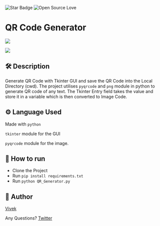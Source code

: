 <!--Please do not remove this part-->
![Star Badge](https://img.shields.io/static/v1?label=%F0%9F%8C%9F&message=If%20Useful&style=style=flat&color=BC4E99)
![Open Source Love](https://badges.frapsoft.com/os/v1/open-source.svg?v=103)

# QR Code Generator
![](https://github.com/vivekthedev/python-mini-project/blob/main/IMG/vivekScreen01.png)

![](https://github.com/vivekthedev/python-mini-project/blob/main/IMG/vivekScreen02.png)

## 🛠️ Description
Generate QR Code with Tkinter GUI and save the QR Code into the Local Directory (cwd).
The project utilises `pyqrcode` and `png` module in python to generate QR code of any text. 
The Tkinter Entry field takes the value and store it in a variable which is then converted to Image Code.

## ⚙️ Language Used
Made with `python`

`tkinter` module for the GUI

`pyqrcode` module for the image.


## 🌟 How to run
- Clone the Project
- Run `pip install requirements.txt`
- Run `python QR_Generator.py`


## 🤖 Author
[Vivek](https://github.com/Mahesh-Pawar-02)

Any Questions?
[Twitter](https://twitter.com/vivekthedev)
